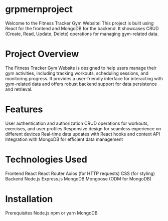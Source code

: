 # grpmernproject
Welcome to the Fitness Tracker Gym Website! This project is built using React for the frontend and MongoDB for the backend. It showcases CRUD (Create, Read, Update, Delete) operations for managing gym-related data.
# Project Overview
The Fitness Tracker Gym Website is designed to help users manage their gym activities, including tracking workouts, scheduling sessions, and monitoring progress. It provides a user-friendly interface for interacting with gym-related data and offers robust backend support for data persistence and retrieval.

# Features
User authentication and authorization
CRUD operations for workouts, exercises, and user profiles
Responsive design for seamless experience on different devices
Real-time data updates with React hooks and context API
Integration with MongoDB for efficient data management
# Technologies Used
Frontend
React
React Router
Axios (for HTTP requests)
CSS (for styling)
Backend
Node.js
Express.js
MongoDB
Mongoose (ODM for MongoDB)
# Installation
Prerequisites
Node.js
npm or yarn
MongoDB
